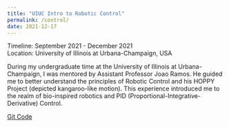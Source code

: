 ```yaml
---
title: "UIUC Intro to Robotic Control"
permalink: /control/
date: 2021-12-17
---
```


Timeline: September 2021 - December 2021<br>
Location: University of Illinois at Urbana-Champaign, USA

During my undergraduate time at the University of Illinois at Urbana-Champaign, I was mentored by Assistant Professor Joao Ramos. He guided me to better understand the principles of Robotic Control and his HOPPY Project​ (depicted kangaroo-like motion). This experience introduced me to the realm of bio-inspired robotics and PID (Proportional-Integrative-Derivative) Control.

[Git Code](https://github.com/robosangli/IntroToControl)